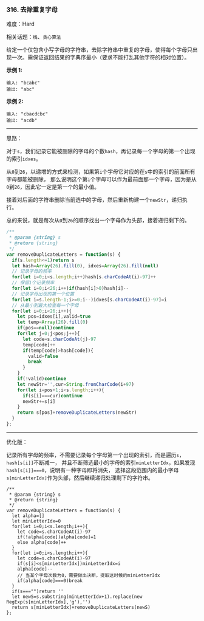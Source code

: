 ### 316. 去除重复字母

难度：Hard

相关话题：`栈`、`贪心算法`

给定一个仅包含小写字母的字符串，去除字符串中重复的字母，使得每个字母只出现一次。需保证返回结果的字典序最小（要求不能打乱其他字符的相对位置）。



**示例 1:** 



```
输入: "bcabc"
输出: "abc"
```


**示例 2:** 



```
输入: "cbacdcbc"
输出: "acdb"
```



-----

思路：

对于`s`，我们记录它能被删除的字母的个数`hash`，再记录每一个字母的第一个出现的索引`idxes`。

从`0`到`26`，以递增的方式来检测，如果第`i`个字母它对应的在`s`中的索引的前面所有字母都能被删除，
那么说明这个第`i`个字母可以作为最前面那一个字母，因为是从`0`到`26`，因此它一定是第一个的最小值。

接着对后面的字符串删除当前选中的字母，然后重新构建一个`newStr`，递归执行。

总的来说，就是每次从`0`到`26`的顺序找出一个字母作为头部，接着递归剩下的。

```js
/**
 * @param {string} s
 * @return {string}
 */
var removeDuplicateLetters = function(s) {
  if(s.length<=1)return s
  let hash=Array(26).fill(0), idxes=Array(26).fill(null)
  // 记录字母的频率
  for(let i=0;i<s.length;i++)hash[s.charCodeAt(i)-97]++
  // 保留1个记录频率
  for(let i=0;i<26;i++)if(hash[i]>0)hash[i]--
  // 记录字母出现的第一个位置
  for(let i=s.length-1;i>=0;i--)idxes[s.charCodeAt(i)-97]=i
  // 从最小到最大检查每一个字母
  for(let i=0;i<26;i++){
    let pos=idxes[i],valid=true
    let temp=Array(26).fill(0)
    if(pos==null)continue
    for(let j=0;j<pos;j++){
      let code=s.charCodeAt(j)-97
      temp[code]++
      if(temp[code]>hash[code]){
        valid=false
        break
      }
    }
    if(!valid)continue
    let newStr='',cur=String.fromCharCode(i+97)
    for(let i=pos+1;i<s.length;i++){
      if(s[i]===cur)continue
      newStr+=s[i]
    }
    return s[pos]+removeDuplicateLetters(newStr)
  }    
};
```

-----

优化版：

记录所有字母的频率，不需要记录每个字母第一个出现的索引，而是遍历`s`，`hash[s[i]]`不断减一，
并且不断筛选最小的字母的索引`minLetterIdx`，如果发现`hash[s[i]]===0`，说明有一种字母即将消失，
选择这段范围内的最小字母`s[minLetterIdx]`作为头部，然后继续递归处理剩下的字符串。


```
/**
 * @param {string} s
 * @return {string}
 */
var removeDuplicateLetters = function(s) {
  let alpha=[]
  let minLetterIdx=0
  for(let i=0;i<s.length;i++){
    let code=s.charCodeAt(i)-97
    if(!alpha[code])alpha[code]=1
    else alpha[code]++
  }
  for(let i=0;i<s.length;i++){
    let code=s.charCodeAt(i)-97
    if(s[i]<s[minLetterIdx])minLetterIdx=i
    alpha[code]--
    // 当某个字母次数为0，需要做出决断，提取这时候的minLetterIdx
    if(alpha[code]===0)break
  }
  if(s==="")return ''
  let newS=s.substring(minLetterIdx+1).replace(new RegExp(s[minLetterIdx],'g'),'')
  return s[minLetterIdx]+removeDuplicateLetters(newS)
};
```

